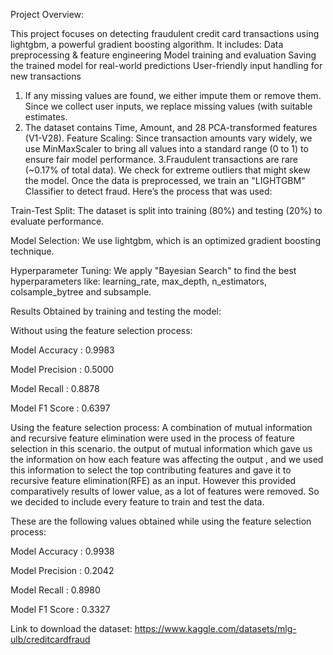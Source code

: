 Project Overview:

This project focuses on detecting fraudulent credit card transactions using lightgbm, a powerful gradient boosting algorithm. It includes:
Data preprocessing & feature engineering
Model training and evaluation
Saving the trained model for real-world predictions
User-friendly input handling for new transactions

1. If any missing values are found, we either impute them or remove them.
   Since we collect user inputs, we replace missing values (with suitable estimates.
2. The dataset contains Time, Amount, and 28 PCA-transformed features (V1-V28).
   Feature Scaling: Since transaction amounts vary widely, we use MinMaxScaler to bring all values into a standard range (0 to 1) to ensure fair model performance.
3.Fraudulent transactions are rare (~0.17% of total data).
  We check for extreme outliers that might skew the model.
Once the data is preprocessed, we train an "LIGHTGBM" Classifier to detect fraud. Here’s the process that was used:

Train-Test Split:
The dataset is split into training (80%) and testing (20%) to evaluate performance.

Model Selection:
We use lightgbm, which is an optimized gradient boosting technique.

Hyperparameter Tuning:
We apply "Bayesian Search" to find the best hyperparameters like:
learning_rate, max_depth, n_estimators, colsample_bytree and subsample.

Results Obtained by training and testing the model:

Without using the feature selection process:

Model Accuracy : 0.9983

Model Precision : 0.5000

Model Recall : 0.8878

Model F1 Score : 0.6397

Using the feature selection process:
A combination of mutual information and recursive feature elimination were used in the process of feature selection in this scenario.
the output of mutual information which gave us the information on how each feature was affecting the output , and we used this information to select the top contributing features and gave it to recursive feature elimination(RFE) as an input.
However this provided comparatively results of lower value, as a lot of features were removed. So we decided to include every feature to train and test the data.

These are the following values obtained while using the feature selection process:

Model Accuracy : 0.9938

Model Precision : 0.2042

Model Recall : 0.8980

Model F1 Score : 0.3327

Link to download the dataset:
https://www.kaggle.com/datasets/mlg-ulb/creditcardfraud


